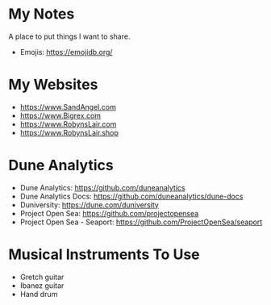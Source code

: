 # My Notes

A place to put things I want to share.

- Emojis: https://emojidb.org/


# My Websites

- https://www.SandAngel.com
- https://www.Bigrex.com
- https://www.RobynsLair.com
- https://www.RobynsLair.shop

# Dune Analytics
- Dune Analytics: https://github.com/duneanalytics
- Dune Analytics Docs: https://github.com/duneanalytics/dune-docs
- Duniversity: https://dune.com/duniversity
- Project Open Sea: https://github.com/projectopensea
- Project Open Sea - Seaport: https://github.com/ProjectOpenSea/seaport
  
# Musical Instruments To Use

- Gretch guitar
- Ibanez guitar
- Hand drum
